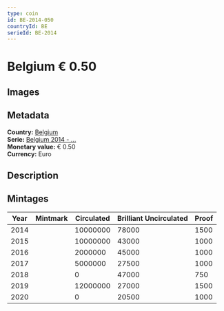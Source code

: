 ```yaml
---
type: coin
id: BE-2014-050
countryId: BE
serieId: BE-2014
---
```


# Belgium € 0.50

## Images


## Metadata

**Country:** [Belgium](../index.md)\
**Serie:** [Belgium 2014 - ...](index.md)\
**Monetary value:** € 0.50\
**Currency:** Euro

## Description


## Mintages

| Year | Mintmark | Circulated | Brilliant Uncirculated | Proof |
| ---- | -------- | ---------- | ---------------------- | ----- |
| 2014 |  | 10000000| 78000 | 1500 |
| 2015 |  | 10000000| 43000 | 1000 |
| 2016 |  | 2000000| 45000 | 1000 |
| 2017 |  | 5000000| 27500 | 1000 |
| 2018 |  | 0| 47000 | 750 |
| 2019 |  | 12000000| 27000 | 1500 |
| 2020 |  | 0| 20500 | 1000 |

